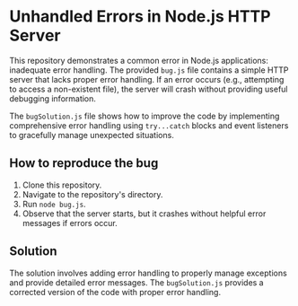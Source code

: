 # Unhandled Errors in Node.js HTTP Server

This repository demonstrates a common error in Node.js applications: inadequate error handling. The provided `bug.js` file contains a simple HTTP server that lacks proper error handling.  If an error occurs (e.g., attempting to access a non-existent file), the server will crash without providing useful debugging information.

The `bugSolution.js` file shows how to improve the code by implementing comprehensive error handling using `try...catch` blocks and event listeners to gracefully manage unexpected situations.

## How to reproduce the bug

1. Clone this repository.
2. Navigate to the repository's directory.
3. Run `node bug.js`.
4. Observe that the server starts, but it crashes without helpful error messages if errors occur.

## Solution

The solution involves adding error handling to properly manage exceptions and provide detailed error messages. The `bugSolution.js` provides a corrected version of the code with proper error handling.